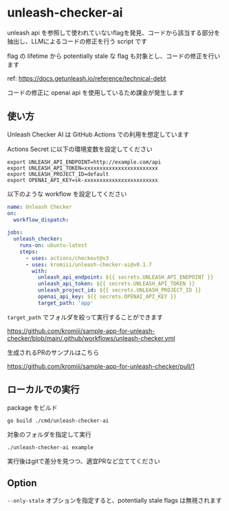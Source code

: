 # unleash-checker-ai

unleash api を参照して使われていないflagを発見、コードから該当する部分を抽出し、LLMによるコードの修正を行う script です

flag の lifetime から potentially stale な flag も対象とし、コードの修正を行います

ref: https://docs.getunleash.io/reference/technical-debt

コードの修正に openai api を使用しているため課金が発生します

## 使い方

Unleash Checker AI は GitHub Actions での利用を想定しています

Actions Secret に以下の環境変数を設定してください

```
export UNLEASH_API_ENDPOINT=http://example.com/api
export UNLEASH_API_TOKEN=xxxxxxxxxxxxxxxxxxxxxxxx
export UNLEASH_PROJECT_ID=default
export OPENAI_API_KEY=sk-xxxxxxxxxxxxxxxxxxxxxxxx
```

以下のような workflow を設定してください

```yaml
name: Unleash Checker
on:
  workflow_dispatch:
    
jobs:
  unleash_checker:
    runs-on: ubuntu-latest
    steps:
      - uses: actions/checkout@v3
      - uses: kromiii/unleash-checker-ai@v0.1.7
        with:
          unleash_api_endpoint: ${{ secrets.UNLEASH_API_ENDPOINT }}
          unleash_api_token: ${{ secrets.UNLEASH_API_TOKEN }}
          unleash_project_id: ${{ secrets.UNLEASH_PROJECT_ID }}
          openai_api_key: ${{ secrets.OPENAI_API_KEY }}
          target_path: 'app'
```

`target_path` でフォルダを絞って実行することができます

https://github.com/kromiii/sample-app-for-unleash-checker/blob/main/.github/workflows/unleash-checker.yml

生成されるPRのサンプルはこちら

https://github.com/kromiii/sample-app-for-unleash-checker/pull/1

## ローカルでの実行

package をビルド

```
go build ./cmd/unleash-checker-ai
```

対象のフォルダを指定して実行

```
./unleash-checker-ai example
```

実行後はgitで差分を見つつ、適宜PRなど立ててください

## Option

`--only-stale` オプションを指定すると、potentially stale flags は無視されます

